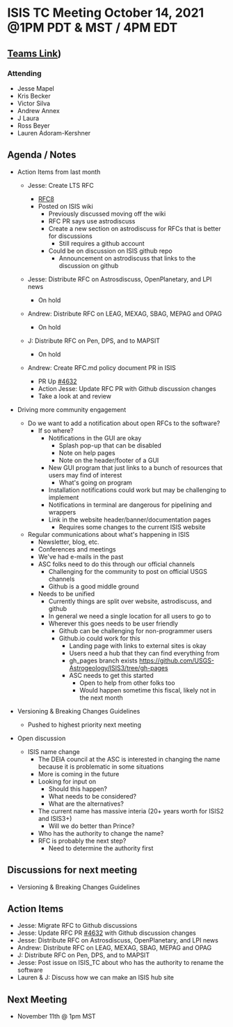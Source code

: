 # ISIS TC Meeting October 14, 2021 @1PM PDT & MST / 4PM EDT

## [Teams Link](https://teams.microsoft.com/dl/launcher/launcher.html?url=%2f_%23%2fl%2fmeetup-join%2f19%3ameeting_YWRkZjdiMGUtZWJlOC00OWMzLThlMTItZTk0Y2MyM2E1MWE0%40thread.v2%2f0%3fcontext%3d%257b%2522Tid%2522%253a%25220693b5ba-4b18-4d7b-9341-f32f400a5494%2522%252c%2522Oid%2522%253a%2522c27c6e98-e45a-45ff-aea5-7f10d6fe67c1%2522%257d%26anon%3dtrue&type=meetup-join&deeplinkId=e54b3969-3c7f-4efb-9cad-ee99cf639f86&directDl=true&msLaunch=true&enableMobilePage=true&suppressPrompt=true))

### Attending

- Jesse Mapel
- Kris Becker
- Victor Silva
- Andrew Annex
- J Laura
- Ross Beyer
- Lauren Adoram-Kershner

## Agenda / Notes

- Action Items from last month
  - Jesse: Create LTS RFC
    - [RFC8](https://github.com/USGS-Astrogeology/ISIS3/wiki/RFC8:-ISIS-LTS)
    - Posted on ISIS wiki
      - Previously discussed moving off the wiki
      - RFC PR says use astrodiscuss
      - Create a new section on astrodiscuss for RFCs that is better for discussions
        - Still requires a github account
      - Could be on discussion on ISIS github repo
        - Announcement on astrodiscuss that links to the discussion on github

  - Jesse: Distribute RFC on Astrosdiscuss, OpenPlanetary, and LPI news
    - On hold
  - Andrew: Distribute RFC on LEAG, MEXAG, SBAG, MEPAG and OPAG
    - On hold
  - J: Distribute RFC on Pen, DPS, and to MAPSIT
    - On hold

  - Andrew: Create RFC.md policy document PR in ISIS
    - PR Up [#4632](https://github.com/USGS-Astrogeology/ISIS3/pull/4632)
    - Action Jesse: Update RFC PR with Github discussion changes
    - Take a look at and review

- Driving more community engagement
  - Do we want to add a notification about open RFCs to the software?
    - If so where?
      - Notifications in the GUI are okay
        - Splash pop-up that can be disabled
        - Note on help pages
        - Note on the header/footer of a GUI
      - New GUI program that just links to a bunch of resources that users may find of interest
        - What's going on program
      - Installation notifications could work but may be challenging to implement
      - Notifications in terminal are dangerous for pipelining and wrappers
      - Link in the website header/banner/documentation pages
        - Requires some changes to the current ISIS website
  - Regular communications about what's happening in ISIS
    - Newsletter, blog, etc.
    - Conferences and meetings
    - We've had e-mails in the past
    - ASC folks need to do this through our official channels
      - Challenging for the community to post on official USGS channels
      - Github is a good middle ground
    - Needs to be unified
      - Currently things are split over website, astrodiscuss, and github
      - In general we need a single location for all users to go to
      - Wherever this goes needs to be user friendly
        - Github can be challenging for non-programmer users
        - Github.io could work for this
          - Landing page with links to external sites is okay
          - Users need a hub that they can find everything from
          - gh_pages branch exists https://github.com/USGS-Astrogeology/ISIS3/tree/gh-pages
          - ASC needs to get this started
            - Open to help from other folks too
            - Would happen sometime this fiscal, likely not in the next month

- Versioning & Breaking Changes Guidelines
  - Pushed to highest priority next meeting

- Open discussion
  - ISIS name change
    - The DEIA council at the ASC is interested in changing the name because it is problematic in some situations
    - More is coming in the future
    - Looking for input on
      - Should this happen?
      - What needs to be considered?
      - What are the alternatives?
    - The current name has massive interia (20+ years worth for ISIS2 and ISIS3+)
      - Will we do better than Prince?
    - Who has the authority to change the name?
    - RFC is probably the next step?
      - Need to determine the authority first


## Discussions for next meeting

- Versioning & Breaking Changes Guidelines

## Action Items

- Jesse: Migrate RFC to Github discussions
- Jesse: Update RFC PR [#4632](https://github.com/USGS-Astrogeology/ISIS3/pull/4632) with Github discussion changes
- Jesse: Distribute RFC on Astrosdiscuss, OpenPlanetary, and LPI news
- Andrew: Distribute RFC on LEAG, MEXAG, SBAG, MEPAG and OPAG
- J: Distribute RFC on Pen, DPS, and to MAPSIT
- Jesse: Post issue on ISIS_TC about who has the authority to rename the software
- Lauren & J: Discuss how we can make an ISIS hub site

## Next Meeting

- November 11th @ 1pm MST
